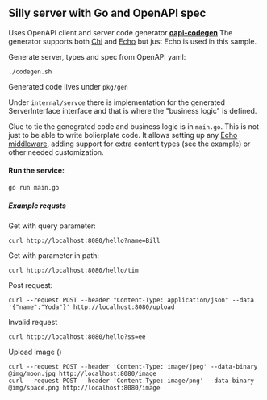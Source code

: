 ## Silly server with Go and OpenAPI spec


Uses OpenAPI client and server code generator [**oapi-codegen**](https://github.com/deepmap/oapi-codegen)
The generator supports both [Chi](https://github.com/go-chi/chi) and [Echo](https://github.com/labstack/echo) but just Echo is used in this sample.

Generate server, types and spec from OpenAPI yaml:
```
./codegen.sh
```
Generated code lives under `pkg/gen`

Under `internal/servce` there is implementation for the generated ServerInterface interface and that is where the "business logic" is defined.

Glue to tie the genegrated code and business logic is in `main.go`. This is not just to be able to write bolierplate code. It allows setting up any [Echo middleware](https://echo.labstack.com/middleware), adding support for extra content types (see the example) or other needed customization.

#### Run the service:
```
go run main.go
```

##### Example requsts
Get with query parameter:
```
curl http://localhost:8080/hello?name=Bill
```
Get with parameter in path:
```
curl http://localhost:8080/hello/tim
```

Post request:
```
curl --request POST --header "Content-Type: application/json" --data '{"name":"Yoda"}' http://localhost:8080/upload
```

Invalid request
```
curl http://localhost:8080/hello?ss=ee
```

Upload image ()
```
curl --request POST --header 'Content-Type: image/jpeg' --data-binary @img/moon.jpg http://localhost:8080/image
curl --request POST --header 'Content-Type: image/png' --data-binary @img/space.png http://localhost:8080/image
```